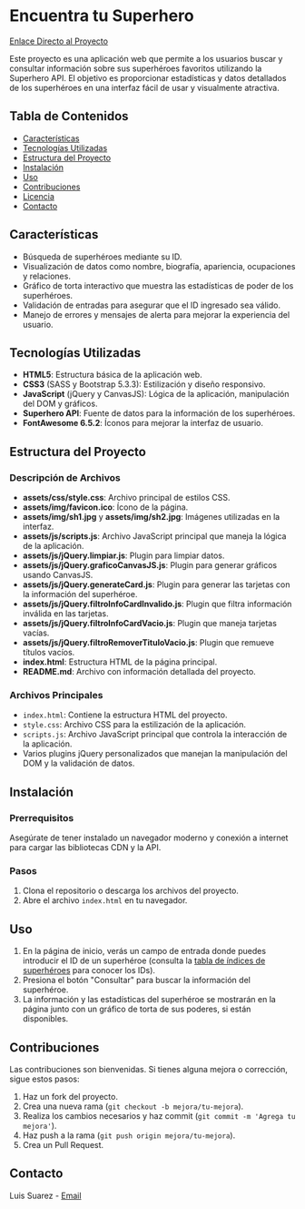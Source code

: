 # Encuentra tu Superhero

[Enlace Directo al Proyecto](https://desafio-fundamentos-prog-js.vercel.app/)

Este proyecto es una aplicación web que permite a los usuarios buscar y consultar información sobre sus superhéroes favoritos utilizando la Superhero API. El objetivo es proporcionar estadísticas y datos detallados de los superhéroes en una interfaz fácil de usar y visualmente atractiva.

## Tabla de Contenidos

- [Características](#características)
- [Tecnologías Utilizadas](#tecnologías-utilizadas)
- [Estructura del Proyecto](#estructura-del-proyecto)
- [Instalación](#instalación)
- [Uso](#uso)
- [Contribuciones](#contribuciones)
- [Licencia](#licencia)
- [Contacto](#contacto)

## Características

- Búsqueda de superhéroes mediante su ID.
- Visualización de datos como nombre, biografía, apariencia, ocupaciones y relaciones.
- Gráfico de torta interactivo que muestra las estadísticas de poder de los superhéroes.
- Validación de entradas para asegurar que el ID ingresado sea válido.
- Manejo de errores y mensajes de alerta para mejorar la experiencia del usuario.

## Tecnologías Utilizadas

- **HTML5**: Estructura básica de la aplicación web.
- **CSS3** (SASS y Bootstrap 5.3.3): Estilización y diseño responsivo.
- **JavaScript** (jQuery y CanvasJS): Lógica de la aplicación, manipulación del DOM y gráficos.
- **Superhero API**: Fuente de datos para la información de los superhéroes.
- **FontAwesome 6.5.2**: Íconos para mejorar la interfaz de usuario.

## Estructura del Proyecto


### Descripción de Archivos

- **assets/css/style.css**: Archivo principal de estilos CSS.
- **assets/img/favicon.ico**: Ícono de la página.
- **assets/img/sh1.jpg** y **assets/img/sh2.jpg**: Imágenes utilizadas en la interfaz.
- **assets/js/scripts.js**: Archivo JavaScript principal que maneja la lógica de la aplicación.
- **assets/js/jQuery.limpiar.js**: Plugin para limpiar datos.
- **assets/js/jQuery.graficoCanvasJS.js**: Plugin para generar gráficos usando CanvasJS.
- **assets/js/jQuery.generateCard.js**: Plugin para generar las tarjetas con la información del superhéroe.
- **assets/js/jQuery.filtroInfoCardInvalido.js**: Plugin que filtra información inválida en las tarjetas.
- **assets/js/jQuery.filtroInfoCardVacio.js**: Plugin que maneja tarjetas vacías.
- **assets/js/jQuery.filtroRemoverTituloVacio.js**: Plugin que remueve títulos vacíos.
- **index.html**: Estructura HTML de la página principal.
- **README.md**: Archivo con información detallada del proyecto.

### Archivos Principales

- `index.html`: Contiene la estructura HTML del proyecto.
- `style.css`: Archivo CSS para la estilización de la aplicación.
- `scripts.js`: Archivo JavaScript principal que controla la interacción de la aplicación.
- Varios plugins jQuery personalizados que manejan la manipulación del DOM y la validación de datos.

## Instalación

### Prerrequisitos

Asegúrate de tener instalado un navegador moderno y conexión a internet para cargar las bibliotecas CDN y la API.

### Pasos

1. Clona el repositorio o descarga los archivos del proyecto.
2. Abre el archivo `index.html` en tu navegador.

## Uso

1. En la página de inicio, verás un campo de entrada donde puedes introducir el ID de un superhéroe (consulta la [tabla de índices de superhéroes](https://www.superheroapi.com/ids.html) para conocer los IDs).
2. Presiona el botón "Consultar" para buscar la información del superhéroe.
3. La información y las estadísticas del superhéroe se mostrarán en la página junto con un gráfico de torta de sus poderes, si están disponibles.

## Contribuciones

Las contribuciones son bienvenidas. Si tienes alguna mejora o corrección, sigue estos pasos:

1. Haz un fork del proyecto.
2. Crea una nueva rama (`git checkout -b mejora/tu-mejora`).
3. Realiza los cambios necesarios y haz commit (`git commit -m 'Agrega tu mejora'`).
4. Haz push a la rama (`git push origin mejora/tu-mejora`).
5. Crea un Pull Request.

## Contacto

Luis Suarez - [Email](mailto:suarezluis.ea@gmail.com)

